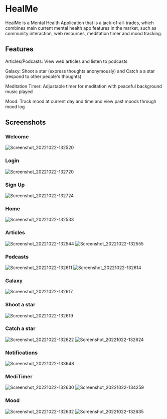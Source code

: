 # HealMe

HealMe is a Mental Health Application that is a jack-of-all-trades, which combines main current mental health app features in the market, such as community interaction, web resources, meditation timer and mood tracking.

## Features 
Articles/Podcasts: View web articles and listen to podcasts

Galaxy: Shoot a star (express thoughts anonymously) and Catch a a star (respond to other people's thoughts)

Meditation Timer: Adjustable timer for meditation with peaceful background music played

Mood: Track mood at current day and time and view past moods through mood log

## Screenshots
### Welcome
![Screenshot_20221022-132520](https://user-images.githubusercontent.com/116419853/197322240-db41b251-a019-4fff-83fb-c51aa3e50753.jpg)
### Login
![Screenshot_20221022-132720](https://user-images.githubusercontent.com/116419853/197322254-2fa72f58-3e3a-4029-870f-f3661f3e0586.jpg)
### Sign Up
![Screenshot_20221022-132724](https://user-images.githubusercontent.com/116419853/197322258-698e6f66-ceb0-4ec6-90fb-bddd50aeaff1.jpg)
### Home
![Screenshot_20221022-132533](https://user-images.githubusercontent.com/116419853/197322297-784b5f9e-cbee-4490-ba39-a924679ef3cd.jpg)
### Articles
![Screenshot_20221022-132544](https://user-images.githubusercontent.com/116419853/197322301-e643c5ce-fe72-4506-bcc1-7745b4c9583d.jpg)
![Screenshot_20221022-132555](https://user-images.githubusercontent.com/116419853/197322306-4b0c71a2-f95e-49ab-9417-f09d82372a9c.jpg)
### Podcasts
![Screenshot_20221022-132611](https://user-images.githubusercontent.com/116419853/197322313-8031b0a1-5aaf-4053-80aa-4b66c3530e00.jpg)
![Screenshot_20221022-132614](https://user-images.githubusercontent.com/116419853/197322316-b51e89ed-e2d7-4e3d-8c2a-bdb738466fe4.jpg)
### Galaxy
![Screenshot_20221022-132617](https://user-images.githubusercontent.com/116419853/197322327-58745e3b-1ae0-4e5b-a10e-07cc87796f73.jpg)
### Shoot a star
![Screenshot_20221022-132619](https://user-images.githubusercontent.com/116419853/197322332-c2d91c00-7a85-40d5-b2f0-560303dc5de1.jpg)
### Catch a star
![Screenshot_20221022-132622](https://user-images.githubusercontent.com/116419853/197322343-e9dbfdc6-f928-4d71-bf33-5063c1d8b254.jpg)
![Screenshot_20221022-132624](https://user-images.githubusercontent.com/116419853/197322346-9c5c8280-d06c-4c5e-bed9-11740da3dbe6.jpg)
### Notifications
![Screenshot_20221022-133648](https://user-images.githubusercontent.com/116419853/197322374-50c4ecb1-36be-45eb-ad51-7510c3c021f1.jpg)
### MediTimer
![Screenshot_20221022-132630](https://user-images.githubusercontent.com/116419853/197322378-ae5c6064-c222-4911-9494-272a4c5e7a8c.jpg)
![Screenshot_20221022-134259](https://user-images.githubusercontent.com/116419853/197322564-d4ad0de4-9cb5-4517-bc64-76690ec87aac.jpg)
### Mood
![Screenshot_20221022-132632](https://user-images.githubusercontent.com/116419853/197322381-c6a8658e-5f5d-4439-a18f-4550c32689bc.jpg)
![Screenshot_20221022-132635](https://user-images.githubusercontent.com/116419853/197322383-67539f83-8a1b-4bc2-9783-9e51e99f4ee2.jpg)




